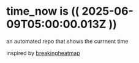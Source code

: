 # time_now is (( 2025-06-09T05:00:00.013Z ))

an automated repo that shows the currnent time

inspired by [breakingheatmap](https://github.com/breakingheatmap/breakingheatmap)